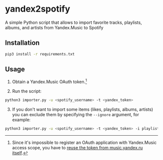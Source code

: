# yandex2spotify

A simple Python script that allows to import favorite tracks, playlists, albums, and artists from Yandex.Music to Spotify

## Installation

```bash
pip3 install -r requirements.txt
```

## Usage

1) Obtain a Yandex.Music OAuth token.[^1]

2) Run the script:
```bash
python3 importer.py -u <spotify_username> -t <yandex_token>
```

3) If you don't want to import some items (likes, playlists, albums, artists) you can exclude them by specifying the `--ignore` argument, for example:
```bash
python3 importer.py -u <spotify_username> -t <yandex_token> -i playlists albums artists
```

[^1]: Since it's impossible to register an OAuth application with Yandex.Music access scope, you have to [reuse the token from music.yandex.ru itself](https://github.com/MarshalX/yandex-music-api/discussions/513).
